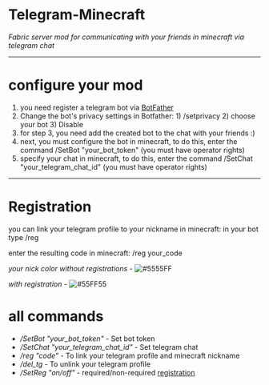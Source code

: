  # Telegram-Minecraft

_Fabric server mod for communicating with your friends in minecraft via telegram chat_

___
# configure your mod
1. you need register a telegram bot via [BotFather](https://t.me/BotFather)
2. Change the bot's privacy settings in Botfather: 1) /setprivacy 2) choose your bot 3) Disable
3. for step 3, you need add the created bot to the chat with your friends :)
4. next, you must configure the bot in minecraft, to do this, enter the command /SetBot "your_bot_token" (you must have operator rights)
5. specify your chat in minecraft, to do this, enter the command /SetChat "your_telegram_chat_id" (you must have operator rights)
___
# Registration
you can link your telegram profile to your nickname in minecraft: in your bot type /reg
<p>enter the resulting code in minecraft: /reg your_code</p>
 
_your nick color without registrations_ - ![#5555FF](https://placehold.co/15x15/5555FF/5555FF.png) 

_with registration_ - ![#55FF55](https://placehold.co/15x15/55FF55/55FF55.png)
# all commands

* */SetBot* _"your_bot_token"_ - Set bot token
* */SetChat* _"your_telegram_chat_id"_ - Set telegram chat
* */reg* _"code"_ - To link your telegram profile and minecraft nickname
* */del_tg* - To unlink your telegram profile
* */SetReg* _"on/off"_ - required/non-required [registration](#registration)

